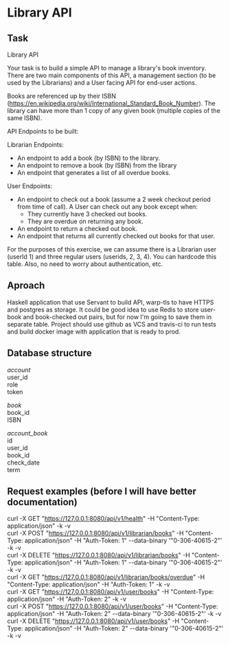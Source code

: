 # Library API

## Task

Library API

Your task is to build a simple API to manage a library's book inventory.  There are two main components of this API, a management section (to be used by the Librarians) and a User facing API for end-user actions.

Books are referenced up by their ISBN (https://en.wikipedia.org/wiki/International_Standard_Book_Number).  The library can have more than 1 copy of any given book (multiple copies of the same ISBN).

API Endpoints to be built:

Librarian Endpoints:
* An endpoint to add a book (by ISBN) to the library.
* An endpoint to remove a book (by ISBN) from the library
* An endpoint that generates a list of all overdue books.

User Endpoints:
* An endpoint to check out a book (assume a 2 week checkout period from time of call).  A User can check out any book except when:
  - They currently have 3 checked out books.
  - They are overdue on returning any book.
* An endpoint to return a checked out book.
* An endpoint that returns all currently checked out books for that user.

For the purposes of this exercise, we can assume there is a Librarian user (userId 1)  and three regular users (userids, 2, 3, 4).  You can hardcode this table.  Also, no need to worry about authentication, etc.

## Aproach

Haskell application that use Servant to build API, warp-tls to have HTTPS and postgres as storage. It could be good idea to use Redis to store user-book and book-checked out pairs, but for now I'm going to save them in separate table.
Project should use github as VCS and travis-ci to run tests and build docker image with application that is ready to prod.

## Database structure

*account*  
user_id  
role  
token  
  
*book*  
book_id  
ISBN  
  
*account_book*  
id  
user_id  
book_id  
check_date  
term  

## Request examples (before I will have better documentation)

curl -X GET "https://127.0.0.1:8080/api/v1/health" -H "Content-Type: application/json" -k -v  
curl -X POST "https://127.0.0.1:8080/api/v1/librarian/books" -H "Content-Type: application/json" -H "Auth-Token: 1" --data-binary '"0-306-40615-2"' -k -v  
curl -X DELETE "https://127.0.0.1:8080/api/v1/librarian/books" -H "Content-Type: application/json" -H "Auth-Token: 1" --data-binary '"0-306-40615-2"' -k -v  
curl -X GET "https://127.0.0.1:8080/api/v1/librarian/books/overdue" -H "Content-Type: application/json" -H "Auth-Token: 1" -k -v  
curl -X GET "https://127.0.0.1:8080/api/v1/user/books" -H "Content-Type: application/json" -H "Auth-Token: 2" -k -v  
curl -X POST "https://127.0.0.1:8080/api/v1/user/books" -H "Content-Type: application/json" -H "Auth-Token: 2" --data-binary '"0-306-40615-2"' -k -v  
curl -X DELETE "https://127.0.0.1:8080/api/v1/user/books" -H "Content-Type: application/json" -H "Auth-Token: 2" --data-binary '"0-306-40615-2"' -k -v  
